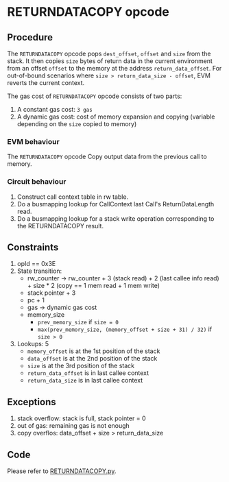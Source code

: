 # RETURNDATACOPY opcode

## Procedure

The `RETURNDATACOPY` opcode pops `dest_offset`, `offset` and `size` from the stack.
It then copies `size` bytes of return data in the current environment from an offset `offset` to the memory at the address `return_data_offset`. For out-of-bound scenarios where `size > return_data_size - offset`, EVM reverts the current context.

The gas cost of `RETURNDATACOPY` opcode consists of two parts:

1. A constant gas cost: `3 gas`
2. A dynamic gas cost: cost of memory expansion and copying (variable depending on the `size` copied to memory)

### EVM behaviour

The `RETURNDATACOPY` opcode Copy output data from the previous call to memory.

### Circuit behaviour

1. Construct call context table in rw table.
2. Do a busmapping lookup for CallContext last Call's ReturnDataLength  read.
3. Do a busmapping lookup for a stack write operation corresponding to the RETURNDATACOPY result.

## Constraints

1. opId == 0x3E
2. State transition:
   - rw_counter -> rw_counter + 3 (stack read) + 2 (last callee info read) + size * 2 (copy == 1 mem read + 1 mem write)
   - stack pointer + 3
   - pc + 1
   - gas -> dynamic gas cost
   - memory_size
     - `prev_memory_size` if `size = 0`
     - `max(prev_memory_size, (memory_offset + size + 31) / 32)` if `size > 0`
3. Lookups: 5
   - `memory_offset` is at the 1st position of the stack
   - `data_offset` is at the 2nd position of the stack
   - `size` is at the 3rd position of the stack
   - `return_data_offset` is in last callee context
   - `return_data_size` is in last callee context

## Exceptions

1. stack overflow: stack is full, stack pointer = 0
2. out of gas: remaining gas is not enough
3. copy overflos: data_offset + size > return_data_size

## Code

Please refer to [RETURNDATACOPY.py](src/zkevm_specs/evm/execution/RETURNDATACOPY.py).
